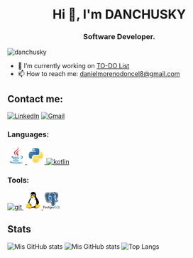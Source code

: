 <h1 align="center">Hi 👋, I'm DANCHUSKY</h1>
<h3 align="center">Software Developer.</h3>

<p align="left"> <img src="https://komarev.com/ghpvc/?username=danchusky&label=Profile%20views&color=0e75b6&style=flat" alt="danchusky" /> </p>

 - 🔭 I’m currently working on [TO-DO List](https://github.com/DANCHUSKY/To-Do-List)
 -  📫 How to reach me: danielmorenodoncel8@gmail.com

## Contact me:
[![LinkedIn](https://img.shields.io/badge/LinkedIn-0077B5?style=for-the-badge&logo=linkedin&logoColor=white)](https://www.linkedin.com/in/daniel-moreno-doncel-a07131215/)
[![Gmail](https://img.shields.io/badge/Gmail-D14836?style=for-the-badge&logo=gmail&logoColor=white)](mailto:danielmorenodoncel8@gmail.com)

<h3 align="left">Languages:</h3>
<p align="left">
  <a href="https://www.java.com" target="_blank" rel="noreferrer"> <img src="https://raw.githubusercontent.com/devicons/devicon/master/icons/java/java-original.svg" alt="java" width="40" height="40"/> </a>
  <a href="https://www.python.org" target="_blank" rel="noreferrer"> <img src="https://raw.githubusercontent.com/devicons/devicon/master/icons/python/python-original.svg" alt="python" width="40" height="40"/> </a>
  <a href="https://kotlinlang.org" target="_blank" rel="noreferrer"> <img src="https://www.vectorlogo.zone/logos/kotlinlang/kotlinlang-icon.svg" alt="kotlin" width="40" height="40"/> </a>
</p>

<h3 align="left">Tools:</h3>
<p align="left"> 
  <a href="https://git-scm.com/" target="_blank" rel="noreferrer"> <img src="https://www.vectorlogo.zone/logos/git-scm/git-scm-icon.svg" alt="git" width="40" height="40"/> </a>
  <a href="https://www.linux.org/" target="_blank" rel="noreferrer"> <img src="https://raw.githubusercontent.com/devicons/devicon/master/icons/linux/linux-original.svg" alt="linux" width="40" height="40"/> </a>
  <a href="https://www.postgresql.org" target="_blank" rel="noreferrer"> <img src="https://raw.githubusercontent.com/devicons/devicon/master/icons/postgresql/postgresql-original-wordmark.svg" alt="postgresql" width="40" height="40"/> </a>
</p>

## Stats
![Mis GitHub stats](https://github-readme-stats.vercel.app/api?username=DANCHUSKY&show_icons=true&show=reviews&theme=react) ![Mis GitHub stats](https://github-readme-stats.vercel.app/api?username=DANCHUSKY&show_icons=true&show=reviews&theme=react) ![Top Langs](https://github-readme-stats.vercel.app/api/top-langs/?username=DANCHUSKY&layout=donut&theme=react&size_weight=0.01&count_weight=0.6)


